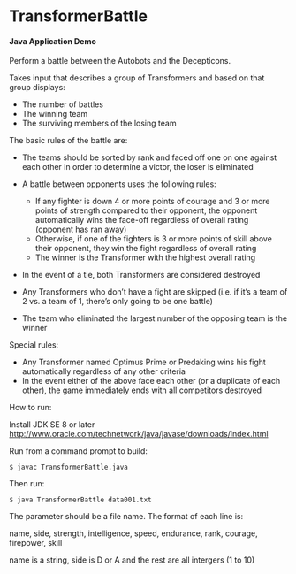 TransformerBattle
=================

#### Java Application Demo

Perform a battle between the Autobots and the Decepticons.
 
Takes input that describes a group of Transformers and based on that group displays:
 
 - The number of battles
 - The winning team
 - The surviving members of the losing team 
 
The basic rules of the battle are:

 - The teams should be sorted by rank and faced off one on one against each other in order to
   determine a victor, the loser is eliminated
 - A battle between opponents uses the following rules:
 
   - If any fighter is down 4 or more points of courage and 3 or more points of strength
     compared to their opponent, the opponent automatically wins the face-off regardless of
     overall rating (opponent has ran away)
   - Otherwise, if one of the fighters is 3 or more points of skill above their opponent, they win
	 the fight regardless of overall rating
   - The winner is the Transformer with the highest overall rating
   
 - In the event of a tie, both Transformers are considered destroyed
 - Any Transformers who don’t have a fight are skipped (i.e. if it’s a team of 2 vs. a team of 1, there’s
   only going to be one battle)
 - The team who eliminated the largest number of the opposing team is the winner
	
Special rules:

 - Any Transformer named Optimus Prime or Predaking wins his fight automatically regardless of
   any other criteria
 - In the event either of the above face each other (or a duplicate of each other), the game
   immediately ends with all competitors destroyed
   
How to run:

Install JDK SE 8 or later http://www.oracle.com/technetwork/java/javase/downloads/index.html

Run from a command prompt to build:

```
$ javac TransformerBattle.java
```
	
Then run:

```
$ java TransformerBattle data001.txt
```

The parameter should be a file name. The format of each line is:

 name, side, strength, intelligence, speed, endurance, rank, courage, firepower, skill

name is a string, side is D or A and the rest are all intergers (1 to 10) 
